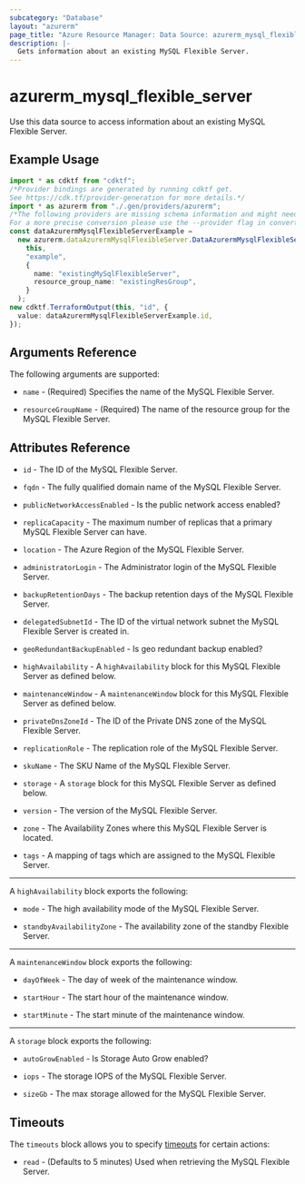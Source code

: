 ```yaml
---
subcategory: "Database"
layout: "azurerm"
page_title: "Azure Resource Manager: Data Source: azurerm_mysql_flexible_server"
description: |-
  Gets information about an existing MySQL Flexible Server.
---
```


# azurerm\_mysql\_flexible\_server

Use this data source to access information about an existing MySQL Flexible Server.

## Example Usage

```typescript
import * as cdktf from "cdktf";
/*Provider bindings are generated by running cdktf get.
See https://cdk.tf/provider-generation for more details.*/
import * as azurerm from "./.gen/providers/azurerm";
/*The following providers are missing schema information and might need manual adjustments to synthesize correctly: azurerm.
For a more precise conversion please use the --provider flag in convert.*/
const dataAzurermMysqlFlexibleServerExample =
  new azurerm.dataAzurermMysqlFlexibleServer.DataAzurermMysqlFlexibleServer(
    this,
    "example",
    {
      name: "existingMySqlFlexibleServer",
      resource_group_name: "existingResGroup",
    }
  );
new cdktf.TerraformOutput(this, "id", {
  value: dataAzurermMysqlFlexibleServerExample.id,
});

```

## Arguments Reference

The following arguments are supported:

*   `name` - (Required) Specifies the name of the MySQL Flexible Server.

*   `resourceGroupName` - (Required) The name of the resource group for the MySQL Flexible Server.

## Attributes Reference

*   `id` - The ID of the MySQL Flexible Server.

*   `fqdn` -  The fully qualified domain name of the MySQL Flexible Server.

*   `publicNetworkAccessEnabled` - Is the public network access enabled?

*   `replicaCapacity` - The maximum number of replicas that a primary MySQL Flexible Server can have.

*   `location` - The Azure Region of the MySQL Flexible Server.

*   `administratorLogin` - The Administrator login of the MySQL Flexible Server.

*   `backupRetentionDays` - The backup retention days of the MySQL Flexible Server.

*   `delegatedSubnetId` - The ID of the virtual network subnet the MySQL Flexible Server is created in.

*   `geoRedundantBackupEnabled` - Is geo redundant backup enabled?

*   `highAvailability` - A `highAvailability` block for this MySQL Flexible Server as defined below.

*   `maintenanceWindow` - A `maintenanceWindow` block for this MySQL Flexible Server as defined below.

*   `privateDnsZoneId` - The ID of the Private DNS zone of the MySQL Flexible Server.

*   `replicationRole` - The replication role of the MySQL Flexible Server.

*   `skuName` - The SKU Name of the MySQL Flexible Server.

*   `storage` - A `storage` block for this MySQL Flexible Server as defined below.

*   `version` - The version of the MySQL Flexible Server.

*   `zone` - The Availability Zones where this MySQL Flexible Server is located.

*   `tags` - A mapping of tags which are assigned to the MySQL Flexible Server.

***

A `highAvailability` block exports the following:

*   `mode` - The high availability mode of the MySQL Flexible Server.

*   `standbyAvailabilityZone` - The availability zone of the standby Flexible Server.

***

A `maintenanceWindow` block exports the following:

*   `dayOfWeek` - The day of week of the maintenance window.

*   `startHour` - The start hour of the maintenance window.

*   `startMinute` - The start minute of the maintenance window.

***

A `storage` block exports the following:

*   `autoGrowEnabled` - Is Storage Auto Grow enabled?

*   `iops` - The storage IOPS of the MySQL Flexible Server.

*   `sizeGb` - The max storage allowed for the MySQL Flexible Server.

## Timeouts

The `timeouts` block allows you to specify [timeouts](https://www.terraform.io/language/resources/syntax#operation-timeouts) for certain actions:

* `read` - (Defaults to 5 minutes) Used when retrieving the MySQL Flexible Server.

